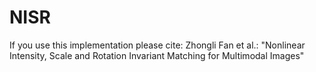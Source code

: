 # NISR
If you use this implementation please cite:
Zhongli Fan et al.: "Nonlinear Intensity, Scale and Rotation Invariant Matching for Multimodal Images"
